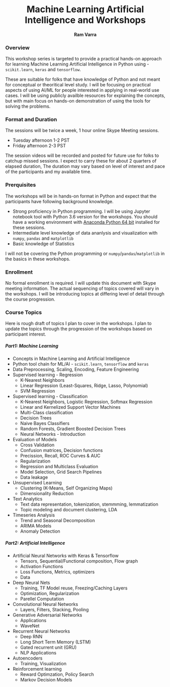 
# <center>Machine Learning Artificial Intelligence and Workshops</center>
#### <center>Ram Varra</center>



### Overview
This  workshop series is targeted to provide a practical hands-on approach for learning
Machine Learning Artificial Intelligence in Python using  - `scikit.learn`, `keras`
and `tensorflow`.

These are suitable for folks that have knowledge of Python and not meant for conceptual or theoritical level study.  I will be focusing on practical aspects of using AI/ML for people interested in applying in real-world use cases.  I will be using publicly availble resources for explaining the concepts, but with main focus on hands-on demonstration of using the tools for solving the problems.

### Format and Duration

The sessions will be twice a week, 1 hour online Skype Meeting sessions.

- Tuesday afternoon 1-2 PST
- Friday afternoon  2-3 PST

The session videos will be recorded and posted for future use for folks to catchup missed sessions.  I expect to carry these for about 2 quarters of elapsed duration, The duration may vary based on level of interest and pace of the participants and my available time.


### Prerquisites
The workshops will be in hands-on format in Python and expect that the participants have following background knowledge.

- Strong proficiency in Python programming. I will be using Jupyter notebook tool with Python 3.6 version for the workshops.  You should have a working environment with [Anaconda Python 64 bit](https://www.anaconda.com/download/) installed for these sessions.
- Intermediate level knowledge of data ananlysis and visualization with `numpy`, `pandas` and `matplotlib`
- Basic knowledge of Statistics

I will not be covering the Python programming or `numpy`/`pandas`/`matplotlib` in the basics in these workshops.

### Enrollment
No formal enrollment is required. I will update this document with Skype meeting information.  The actual sequencing of topics covered will vary in the workshops. I will be introducing topics at differing level of detail through the course progression.


### Course Topics

Here is rough draft of topics I plan to cover in the workshops. I plan to update the topics through the progression of the workshops based on participant interest.

##### Part1: Machine Learning
- Concepts in Machine Learning and Artificial Intelligence
- Python tool chain for ML/AI - `scikit.learn`, `tensorflow` and `keras`
- Data Preprocessing, Scaling, Encoding, Feature Engineering
- Supervised learning - Regression
  - K-Nearest Neighbors
  - Linear Regression (Least-Squares, Ridge, Lasso, Polynomial)
  - SVM Regression
- Supervised learning - Classification
  - K-Nearest Neighbors, Logistic Regression, Softmax Regression
  - Linear and Kernelized Support Vector Machines
  - Multi-Class classification
  - Decision Trees
  - Naive Bayes Classifiers
  - Random Forests, Gradient Boosted Decision Trees
  - Neural Networks - Introduction
- Evaluation of Models
  - Cross Validation
  - Confusion matrices, Decision functions
  - Precission, Recall, ROC Curves & AUC
  - Regularization
  - Regression and Multiclass Evaluation
  - Model Selection, Grid Search Pipelines
  - Data leakage
- Unsupervised Learning
  - Clustering (K-Means, Self Organizing Maps)
  - Dimensionality Reduction
- Text Analytics
  - Text data representation, tokenization, stemmming, lemmatization
  - Topic modeling and document clustering, LDA
- Timeseries Analysis
  - Trend and Seasonal Decomposition
  - ARIMA Models
  - Anomaly Detection

##### Part2: Artificial Intelligence
- Artificial Neural Networks with Keras & Tensorflow
  - Tensors, Sequential/Functional composition, Flow graph
  - Activation Functions
  - Loss Functions, Metrics, optimizers
  - Data
- Deep Neural Nets
  - Training, TF Model reuse, Freezing/Caching Layers
  - Optimization, Regularization
  - Parellel Computation
- Convolutional Neural Networks
  - Layers, Filters, Stacking, Pooling
- Generative Adversarial Networks
  - Applications
  - WaveNet
- Recurrent Neural Networks
  - Deep RNN
  - Long Short Term Memory (LSTM)
  -  Gated recurrent unit (GRU)
  - NLP Applications
- Autoencoders
  - Training, Visualization
- Reinforcement learning
  - Reward Optimzation, Policy Search
  - Markov Decision Models
